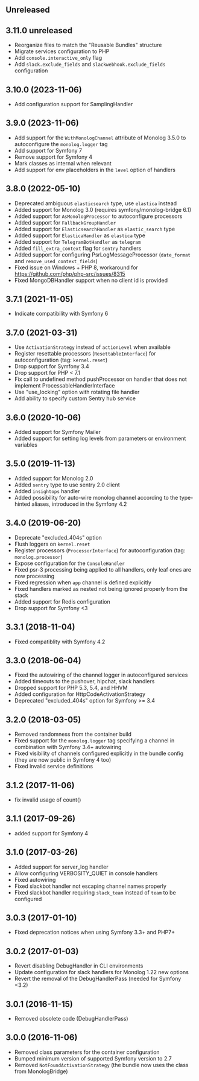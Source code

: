 ## Unreleased

## 3.11.0 unreleased

* Reorganize files to match the "Reusable Bundles" structure
* Migrate services configuration to PHP
* Add `console.interactive_only` flag
* Add `slack.exclude_fields` and `slackwebhook.exclude_fields` configuration

## 3.10.0 (2023-11-06)

* Add configuration support for SamplingHandler

## 3.9.0 (2023-11-06)

* Add support for the `WithMonologChannel` attribute of Monolog 3.5.0 to autoconfigure the `monolog.logger` tag
* Add support for Symfony 7
* Remove support for Symfony 4
* Mark classes as internal when relevant
* Add support for env placeholders in the `level` option of handlers

## 3.8.0 (2022-05-10)

* Deprecated ambiguous `elasticsearch` type, use `elastica` instead
* Added support for Monolog 3.0 (requires symfony/monolog-bridge 6.1)
* Added support for `AsMonologProcessor` to autoconfigure processors
* Added support for `FallbackGroupHandler`
* Added support for `ElasticsearchHandler` as `elastic_search` type
* Added support for `ElasticaHandler` as `elastica` type
* Added support for `TelegramBotHandler` as `telegram`
* Added `fill_extra_context` flag for `sentry` handlers
* Added support for configuring PsrLogMessageProcessor (`date_format` and `remove_used_context_fields`)
* Fixed issue on Windows + PHP 8, workaround for https://github.com/php/php-src/issues/8315
* Fixed MongoDBHandler support when no client id is provided

## 3.7.1 (2021-11-05)

* Indicate compatibility with Symfony 6

## 3.7.0 (2021-03-31)

* Use `ActivationStrategy` instead of `actionLevel` when available
* Register resettable processors (`ResettableInterface`) for autoconfiguration (tag: `kernel.reset`)
* Drop support for Symfony 3.4
* Drop support for PHP < 7.1
* Fix call to undefined method pushProcessor on handler that does not implement ProcessableHandlerInterface
* Use "use_locking" option with rotating file handler
* Add ability to specify custom Sentry hub service

## 3.6.0 (2020-10-06)

* Added support for Symfony Mailer
* Added support for setting log levels from parameters or environment variables

## 3.5.0 (2019-11-13)

* Added support for Monolog 2.0
* Added `sentry` type to use sentry 2.0 client
* Added `insightops` handler
* Added possibility for auto-wire monolog channel according to the type-hinted aliases, introduced in the Symfony 4.2

## 3.4.0 (2019-06-20)

* Deprecate "excluded_404s" option
* Flush loggers on `kernel.reset`
* Register processors (`ProcessorInterface`) for autoconfiguration (tag: `monolog.processor`)
* Expose configuration for the `ConsoleHandler`
* Fixed psr-3 processing being applied to all handlers, only leaf ones are now processing
* Fixed regression when `app` channel is defined explicitly
* Fixed handlers marked as nested not being ignored properly from the stack
* Added support for Redis configuration
* Drop support for Symfony <3

## 3.3.1 (2018-11-04)

* Fixed compatiblity with Symfony 4.2

## 3.3.0 (2018-06-04)

* Fixed the autowiring of the channel logger in autoconfigured services
* Added timeouts to the pushover, hipchat, slack handlers
* Dropped support for PHP 5.3, 5.4, and HHVM
* Added configuration for HttpCodeActivationStrategy
* Deprecated "excluded_404s" option for Symfony >= 3.4

## 3.2.0 (2018-03-05)

* Removed randomness from the container build
* Fixed support for the `monolog.logger` tag specifying a channel in combination with Symfony 3.4+ autowiring
* Fixed visibility of channels configured explicitly in the bundle config (they are now public in Symfony 4 too)
* Fixed invalid service definitions

## 3.1.2 (2017-11-06)

* fix invalid usage of count()

## 3.1.1 (2017-09-26)

* added support for Symfony 4

## 3.1.0 (2017-03-26)

* Added support for server_log handler
* Allow configuring VERBOSITY_QUIET in console handlers
* Fixed autowiring
* Fixed slackbot handler not escaping channel names properly
* Fixed slackbot handler requiring `slack_team` instead of `team` to be configured

## 3.0.3 (2017-01-10)

* Fixed deprecation notices when using Symfony 3.3+ and PHP7+

## 3.0.2 (2017-01-03)

* Revert disabling DebugHandler in CLI environments
* Update configuration for slack handlers for Monolog 1.22 new options
* Revert the removal of the DebugHandlerPass (needed for Symfony <3.2)

## 3.0.1 (2016-11-15)

* Removed obsolete code (DebugHandlerPass)

## 3.0.0 (2016-11-06)

* Removed class parameters for the container configuration
* Bumped minimum version of supported Symfony version to 2.7
* Removed `NotFoundActivationStrategy` (the bundle now uses the class from MonologBridge)
